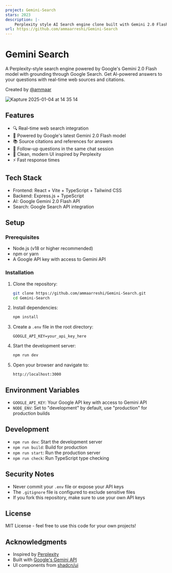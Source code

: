 ```yaml
---
project: Gemini-Search
stars: 2023
description: |-
    Perplexity style AI Search engine clone built with Gemini 2.0 Flash and Grounding
url: https://github.com/ammaarreshi/Gemini-Search
---
```


# Gemini Search

A Perplexity-style search engine powered by Google's Gemini 2.0 Flash model with grounding through Google Search. Get AI-powered answers to your questions with real-time web sources and citations.

Created by [@ammaar](https://x.com/ammaar)

![Kapture 2025-01-04 at 14 35 14](https://github.com/user-attachments/assets/2302898e-03ae-40a6-a16c-301d6b91c5af)


## Features

- 🔍 Real-time web search integration
- 🤖 Powered by Google's latest Gemini 2.0 Flash model
- 📚 Source citations and references for answers
- 💬 Follow-up questions in the same chat session
- 🎨 Clean, modern UI inspired by Perplexity
- ⚡ Fast response times

## Tech Stack

- Frontend: React + Vite + TypeScript + Tailwind CSS
- Backend: Express.js + TypeScript
- AI: Google Gemini 2.0 Flash API
- Search: Google Search API integration

## Setup

### Prerequisites

- Node.js (v18 or higher recommended)
- npm or yarn
- A Google API key with access to Gemini API

### Installation

1. Clone the repository:

   ```bash
   git clone https://github.com/ammaarreshi/Gemini-Search.git
   cd Gemini-Search
   ```

2. Install dependencies:

   ```bash
   npm install
   ```

3. Create a `.env` file in the root directory:

   ```
   GOOGLE_API_KEY=your_api_key_here
   ```

4. Start the development server:

   ```bash
   npm run dev
   ```

5. Open your browser and navigate to:
   ```
   http://localhost:3000
   ```

## Environment Variables

- `GOOGLE_API_KEY`: Your Google API key with access to Gemini API
- `NODE_ENV`: Set to "development" by default, use "production" for production builds

## Development

- `npm run dev`: Start the development server
- `npm run build`: Build for production
- `npm run start`: Run the production server
- `npm run check`: Run TypeScript type checking

## Security Notes

- Never commit your `.env` file or expose your API keys
- The `.gitignore` file is configured to exclude sensitive files
- If you fork this repository, make sure to use your own API keys

## License

MIT License - feel free to use this code for your own projects!

## Acknowledgments

- Inspired by [Perplexity](https://www.perplexity.ai/)
- Built with [Google's Gemini API](https://ai.google.dev/)
- UI components from [shadcn/ui](https://ui.shadcn.com/)


